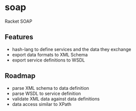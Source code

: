 # soap

Racket SOAP

## Features

- hash-lang to define services and the data they exchange
- export data formats to XML Schema
- export service definitions to WSDL

## Roadmap

- parse XML schema to data definition
- parse WSDL to service definition
- validate XML data against data definitions
- data access similar to XPath
